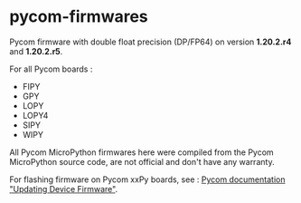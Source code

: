# pycom-firmwares
Pycom firmware with double float precision (DP/FP64) on version **1.20.2.r4** and **1.20.2.r5**.

For all Pycom boards :
- FIPY
- GPY
- LOPY
- LOPY4
- SIPY
- WIPY

All Pycom MicroPython firmwares here were compiled from the Pycom MicroPython source code, are not official and don't have any warranty.

For flashing firmware on Pycom xxPy boards, see : [Pycom documentation "Updating Device Firmware"](https://docs.pycom.io/updatefirmware/device/).